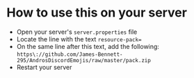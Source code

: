 # How to use this on your server

- Open your server's `server.properties` file
- Locate the line with the text `resource-pack=`
- On the same line after this text, add the following: `https\://github.com/James-Bennett-295/AndrosDiscordEmojis/raw/master/pack.zip`
- Restart your server
